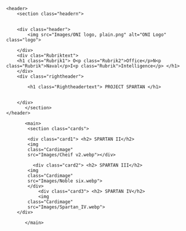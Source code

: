 <!DOCTYPE html>
<html lang="en">
<head>
    <meta charset="UTF-8">
    <meta name="viewport" content="width=device-width, initial-scale=1.0">
    <title>ONI-Office of Naval Intelligence</title>
    <link rel="stylesheet" href="styles.css">
    <script src="script.js" defer></script>
</head>
<body>
   
    <header> 
        <section class="headern">

     
        <div class="header">
            <img src="Images/ONI logo, plain.png" alt="ONI Logo" class="logo">
        
        </div>
        <div clas="Rubriktext">
        <h1 class="Rubrik1"> O<p class="Rubrik2">Office</p>N<p class="Rubrik">Naval</p>I<p class="Rubrik">Intelligence</p> </h1>
        </div>
        <div class="rightheader">

            <h1 class="Rightheadertext"> PROJECT SPARTAN </h1>


        </div>
           </section>
    </header>

           <main>
            <section class="cards">
            
            <div class="card1"> <h2> SPARTAN II</h2>
            <img 
            class="Cardimage"
            src="Images/Cheif v2.webp"></div>

              <div class="card2"> <h2> SPARTAN III</h2>
            <img 
            class="Cardimage"
            src="Images/Noble six.webp">
            </div>
                <div class="card3"> <h2> SPARTAN IV</h2>
                <img 
            class="Cardimage"
            src="Images/Spartan_IV.webp">
        </div>
                 
</section>
















           </main>
